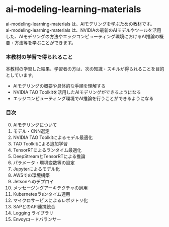 # ai-modeling-learning-materials
ai-modeling-learning-materials は、AIモデリングを学ぶための教材です。  
ai-modeling-learning-materials は、NVIDIAの最新のAIモデルやツールを活用した、AIモデリングの方法やエッジコンピューティング環境におけるAI推論の概要・方法等を学ぶことができます。

### 本教材の学習で得られること
本教材の学習した結果、学習者の方は、次の知識・スキルが得られることを目的としています。

* AIモデリングの概要や具体的な手順を理解する
* NVIDIA TAO Toolkitを活用したAIモデリングができるようになる
* エッジコンピューティング環境でAI推論を行うことができるようになる

### 目次
00. AIモデリングについて
01. モデル・CNN選定
02. NVIDIA TAO Toolkitによるモデル最適化
03. TAO Toolkitによる追加学習
04. TensorRTによるランタイム最適化　
05. DeepStreamとTensorRTによる推論
06. パラメータ・環境変数等の設定
07. Jupyterによるモデル化
08. AWSでの環境構築
09. Jetsonへのデプロイ
10. メッセージングアーキテクチャの適用
11. Kubernetesラsンタイム適用
12. マイクロサービスによるレポジトリ化
13. SAPとのAPI連携統合
14. Logging ライブラリ
15. Envoyロードバランサー




